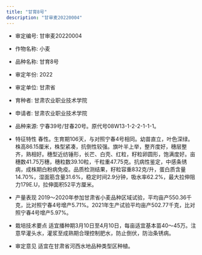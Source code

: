 ```yaml
---
title: "甘育8号"
description: "甘审麦20220004"
---
```

* 审定编号:  甘审麦20220004

*  作物名称:  小麦

*  品种名称:  甘育8号

*  审定年份:  2022

*  审定单位:  甘肃省

* 育种者:  甘肃农业职业技术学院

*  申请者:  甘肃农业职业技术学院

*  品种来源:  宁春39号/甘春20号。原代号08W13-1-2-2-1-1-1。 

*  特征特性
春性。生育期106天，与对照宁春4号相同。幼苗直立，叶色深绿。株高86.15厘米，株型紧凑，抗倒性较强。旗叶半上举，整齐度好，穗层整齐，熟相好。穗型近纺锤形，长芒、白壳、红粒，籽粒卵圆形，饱满度好。亩穗数41.75万穗，穗粒数39.10粒，千粒重47.75克。抗病性鉴定，中感条锈病，成株期白粉病免疫。品质检测结果，籽粒容重832克/升，蛋白质含量14.70%，湿面筋含量31.6%，稳定时间2.9分钟，吸水率62.2%，最大拉伸阻力179E.U，拉伸面积52平方厘米。

*  产量表现
2019～2020年参加甘肃省小麦品种区域试验，平均亩产550.36千克，比对照宁春4号增产5.71%。2021年生产试验平均亩产502.77千克，比对照宁春4号增产5.97%。

*  栽培技术要点
适宜播种期3月10日至4月10日，每亩适宜基本苗40～45万。注意早灌头水，灌浆至成熟期合理控制肥水，防止倒伏，防治条锈病。

*  审定意见
适宜在甘肃省河西水地品种类型区种植。 
